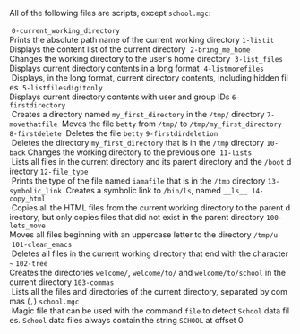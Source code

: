 All of the following files are scripts, except `school.mgc`: 
  
 `0-current_working_directory`   Prints the absolute path name of the current working directory
`1-listit`  Displays the content list of the current directory 
`2-bring_me_home`  Changes the working directory to the user's home directory 
`3-list_files` Displays current directory contents in a long format 
`4-listmorefiles`
 Displays, in the long format, current directory contents, including hidden files 
`5-listfilesdigitonly` Displays current directory contents with user and group IDs
`6-firstdirectory`  Creates a directory named `my_first_directory` in the `/tmp/` directory
`7-movethatfile`  Moves the file `betty` from `/tmp/` to `/tmp/my_first_directory`
`8-firstdelete`  Deletes the file `betty`
`9-firstdirdeletion`  Deletes the directory `my_first_directory` that is in the `/tmp` directory
`10-back` Changes the working directory to the previous one
 `11-lists`  Lists all files in the current directory and its parent directory and the `/boot` directory
`12-file_type`  Prints the type of the file named `iamafile` that is in the `/tmp` directory
`13-symbolic_link`  Creates a symbolic link to `/bin/ls`, named `__ls__`
 `14-copy_html`  Copies all the HTML files from the current working directory to the parent directory, but only copies files that did not exist in the parent directory
`100-lets_move` Moves all files beginning with an uppercase letter to the directory `/tmp/u`
 `101-clean_emacs`  Deletes all files in the current working directory that end with the character `~`
`102-tree` Creates the directories `welcome/`, `welcome/to/` and `welcome/to/school` in the current directory
`103-commas`  Lists all the files and directories of the current directory, separated by commas (`,`)
`school.mgc`  Magic file that can be used with the command `file` to detect `School` data files. `School` data files always contain the string `SCHOOL` at offset 0
